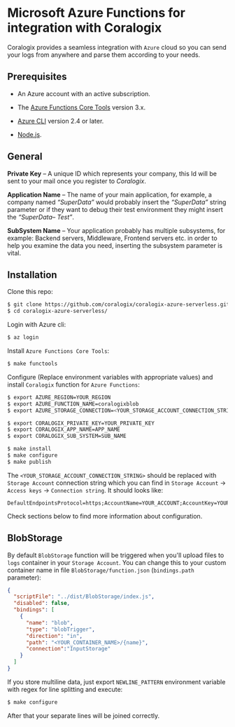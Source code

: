 # Microsoft Azure Functions for integration with Coralogix

Coralogix provides a seamless integration with ``Azure`` cloud so you can send your logs from anywhere and parse them according to your needs.

## Prerequisites

* An Azure account with an active subscription.

* The [Azure Functions Core Tools](https://docs.microsoft.com/en-us/azure/azure-functions/functions-run-local#v2) version 3.x.

* [Azure CLI](https://docs.microsoft.com/en-us/cli/azure/install-azure-cli) version 2.4 or later.

* [Node.js](https://nodejs.org/).

## General

**Private Key** – A unique ID which represents your company, this Id will be sent to your mail once you register to *Coralogix*.

**Application Name** – The name of your main application, for example, a company named *“SuperData”* would probably insert the *“SuperData”* string parameter or if they want to debug their test environment they might insert the *“SuperData– Test”*.

**SubSystem Name** – Your application probably has multiple subsystems, for example: Backend servers, Middleware, Frontend servers etc. in order to help you examine the data you need, inserting the subsystem parameter is vital.

## Installation

Clone this repo:

```bash
$ git clone https://github.com/coralogix/coralogix-azure-serverless.git
$ cd coralogix-azure-serverless/
```

Login with Azure cli:

```bash
$ az login
```

Install ``Azure Functions Core Tools``:

```bash
$ make functools
```

Configure (Replace environment variables with appropriate values) and install ``Coralogix`` function for ``Azure Functions``:

```bash
$ export AZURE_REGION=YOUR_REGION
$ export AZURE_FUNCTION_NAME=coralogixblob
$ export AZURE_STORAGE_CONNECTION=<YOUR_STORAGE_ACCOUNT_CONNECTION_STRING>

$ export CORALOGIX_PRIVATE_KEY=YOUR_PRIVATE_KEY
$ export CORALOGIX_APP_NAME=APP_NAME
$ export CORALOGIX_SUB_SYSTEM=SUB_NAME

$ make install
$ make configure
$ make publish
```

The ``<YOUR_STORAGE_ACCOUNT_CONNECTION_STRING>`` should be replaced with ``Storage Account`` connection string which you can find in ``Storage Account`` -> ``Access keys`` -> ``Connection string``. It should looks like:

```
DefaultEndpointsProtocol=https;AccountName=YOUR_ACCOUNT;AccountKey=YOUR_ACCOUNT_KEY;EndpointSuffix=core.windows.net
```

Check sections below to find more information about configuration.

## BlobStorage

By default ``BlobStorage`` function will be triggered when you'll upload files to ``logs`` container in your ``Storage Account``. You can change this to your custom container name in file ``BlobStorage/function.json`` (``bindings.path`` parameter):

```json
{
  "scriptFile": "../dist/BlobStorage/index.js",
  "disabled": false,
  "bindings": [
    {
      "name": "blob",
      "type": "blobTrigger",
      "direction": "in",
      "path": "<YOUR_CONTAINER_NAME>/{name}",
      "connection":"InputStorage"
    }
  ]
}
```

If you store multiline data, just export ``NEWLINE_PATTERN`` environment variable with regex for line splitting and execute:

```bash
$ make configure
```

After that your separate lines will be joined correctly.